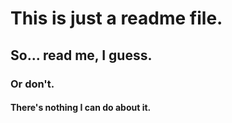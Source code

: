 # This is just a readme file. 
## So... read me, I guess. 
### Or don't. 
#### There's nothing I can do about it.